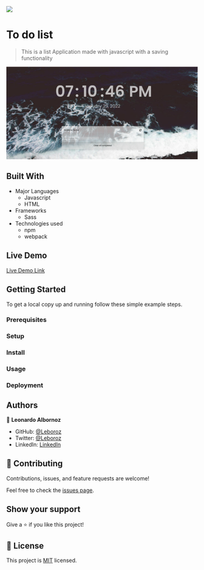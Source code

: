 ![](https://img.shields.io/badge/Microverse-blueviolet)

# To do list

> This is a list Application made with javascript with a saving functionality

![screenshot](./app_screenshot.png)

## Built With

- Major Languages
  - Javascript
  - HTML
- Frameworks
  - Sass
- Technologies used
  - npm
  - webpack

## Live Demo

[Live Demo Link](https://leboroz.github.io/to-do-list/)

## Getting Started

To get a local copy up and running follow these simple example steps.

### Prerequisites

### Setup

### Install

### Usage

### Deployment

## Authors

👤 **Leonardo Albornoz**

- GitHub: [@Leboroz](https://github.com/leboroz)
- Twitter: [@Leboroz](https://twitter.com/leboroz)
- LinkedIn: [LinkedIn](https://www.linkedin.com/in/leonardo-albornoz-216784198/)

## 🤝 Contributing

Contributions, issues, and feature requests are welcome!

Feel free to check the [issues page](https://github.com/leboroz/to-do-list/issues).

## Show your support

Give a ⭐️ if you like this project!

## 📝 License

This project is [MIT](./MIT.md) licensed.
